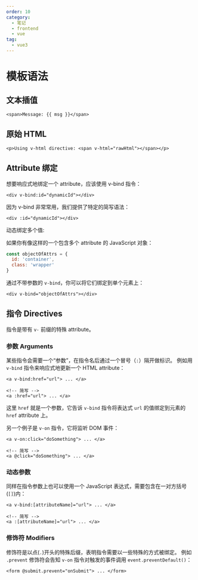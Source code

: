 ```yaml
---
order: 10
category:
  - 笔记
  - frontend
  - vue
tag:
  - vue3
---
```


# 模板语法

## 文本插值

```template
<span>Message: {{ msg }}</span>
```

## 原始 HTML

```template
<p>Using v-html directive: <span v-html="rawHtml"></span></p>
```

## Attribute 绑定

想要响应式地绑定一个 attribute，应该使用 v-bind 指令：

```template
<div v-bind:id="dynamicId"></div>
```

因为 v-bind 非常常用，我们提供了特定的简写语法：

```template
<div :id="dynamicId"></div>
```

动态绑定多个值:

如果你有像这样的一个包含多个 attribute 的 JavaScript 对象：

```js
const objectOfAttrs = {
  id: 'container',
  class: 'wrapper'
}
```

通过不带参数的 `v-bind`，你可以将它们绑定到单个元素上：

```template
<div v-bind="objectOfAttrs"></div>
```

## 指令 Directives

指令是带有 `v-` 前缀的特殊 attribute。

### 参数 Arguments

某些指令会需要一个“参数”，在指令名后通过一个冒号（`:`）隔开做标识。
例如用 `v-bind` 指令来响应式地更新一个 HTML attribute：

```template
<a v-bind:href="url"> ... </a>

<!-- 简写 -->
<a :href="url"> ... </a>
```

这里 `href` 就是一个参数，它告诉 `v-bind` 指令将表达式 `url` 的值绑定到元素的 `href` attribute 上。

另一个例子是 `v-on` 指令，它将监听 DOM 事件：

```template
<a v-on:click="doSomething"> ... </a>

<!-- 简写 -->
<a @click="doSomething"> ... </a>
```

### 动态参数

同样在指令参数上也可以使用一个 JavaScript 表达式，需要包含在一对方括号(`[]`)内：

```template
<a v-bind:[attributeName]="url"> ... </a>

<!-- 简写 -->
<a :[attributeName]="url"> ... </a>
```

### 修饰符 Modifiers

修饰符是以点(`.`)开头的特殊后缀，表明指令需要以一些特殊的方式被绑定。
例如 `.prevent` 修饰符会告知 `v-on` 指令对触发的事件调用 `event.preventDefault()`：

```template
<form @submit.prevent="onSubmit"> ... </form>
```

